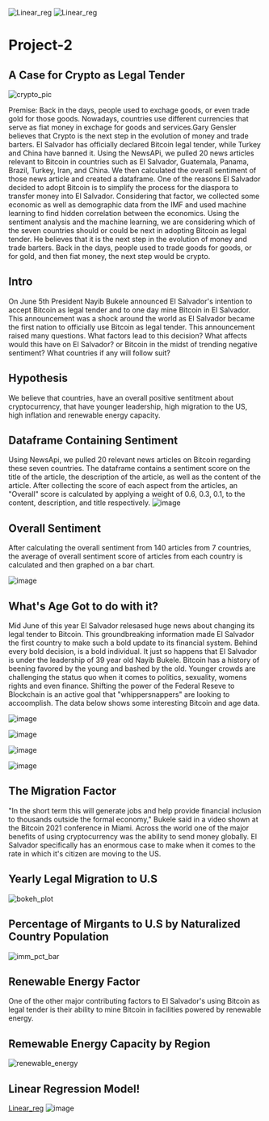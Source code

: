 ![Linear_reg](https://user-images.githubusercontent.com/78506291/123009963-b70e1380-d38b-11eb-80a9-6555d528dd5f.PNG)
![Linear_reg](https://user-images.githubusercontent.com/78506291/123009980-bd9c8b00-d38b-11eb-8122-afacfe7c2369.PNG)
# Project-2
## A Case for Crypto as Legal Tender
![crypto_pic](https://user-images.githubusercontent.com/78506291/123009759-58e13080-d38b-11eb-8763-e1a69c502e73.PNG)

Premise:  Back in the days, people used to exchage goods, or even trade gold for those goods. Nowadays, countries use different currencies that serve as fiat money in exchage for goods and services.Gary Gensler believes that Crypto is the next step in the evolution of money and trade barters. El Salvador has officially declared Bitcoin legal tender, while Turkey and China have banned it. Using the NewsAPi, we pulled 20 news articles relevant to Bitcoin in countries such as El Salvador, Guatemala, Panama, Brazil, Turkey, Iran, and China. We then calculated the overall sentiment of those news article and created a dataframe. One of the reasons El Salvador decided to adopt Bitcoin is to simplify the process for the diaspora to transfer money into El Salvador. Considering that factor, we collected some economic as well as demographic data from the IMF and used machine learning to find hidden correlation between the economics. Using the sentiment analysis and the machine learning, we are considering which of the seven countries should or could be next in adopting Bitcoin as legal tender. He believes that it is the next step in the evolution of money and trade barters. Back in the days, people used to trade goods for goods, or for gold, and then fiat money, the next step would be crypto.

## Intro
On June 5th President Nayib Bukele announced El Salvador's intention to accept Bitcoin as legal tender and to one day mine Bitcoin in El Salvador. This announcement was a shock around the world as El Salvador became the first nation to officially use Bitcoin as legal tender. This announcement raised many questions. What factors lead to this decision? What affects would this have on El Salvador? or Bitcoin in the midst of trending negative sentiment?  What countries if any will follow suit? 

## Hypothesis
We believe that countries, have an overall positive sentitment about cryptocurrency, that have younger leadership, high migration to the US, high inflation and renewable energy capacity. 

## Dataframe Containing Sentiment

Using NewsApi, we pulled 20 relevant news articles on Bitcoin regarding these seven countries. The dataframe contains a sentiment score on the title of the article,
the description of the article, as well as the content of the article. After collecting the score of each aspect from the articles, an "Overall" score is calculated by applying a weight of 0.6, 0.3, 0.1, to the content, description, and title respectively.
![image](https://user-images.githubusercontent.com/79224741/122848608-e7947580-d2d7-11eb-9dd4-0620af42aac6.png)

## Overall Sentiment
After calculating the overall sentiment from 140 articles from 7 countries, the average of overall sentiment score of articles from each country is calculated and then graphed on a bar chart.

![image](https://user-images.githubusercontent.com/79224741/122849132-edd72180-d2d8-11eb-97ac-0509a78b8d82.png)

## What's Age Got to do with it?
Mid June of this year El Salvador relesased huge news about changing its legal tender to Bitcoin. This groundbreaking information made El Salvador the first country to make such a bold update to its financial system. Behind every bold decision, is a bold individual. It just so happens that El Salvador is under the leadership of 39 year old Nayib Bukele. Bitcoin has a history of beening favored by the young and bashed by the old. Younger crowds are challenging the status quo when it comes to politics, sexuality, womens rights and even finance. Shifting the power of the Federal Reseve to Blockchain is an active goal that "whippersnappers" are looking to accoomplish. The data below shows some interesting Bitcoin and age data.

![image](https://user-images.githubusercontent.com/79435102/122999026-bf5e5280-d37b-11eb-98f0-8f3a4f26d4a1.png)

![image](https://user-images.githubusercontent.com/79435102/122999212-fa608600-d37b-11eb-9b90-4756633dd940.png)

![image](https://user-images.githubusercontent.com/79435102/122999299-15cb9100-d37c-11eb-813c-49e4c6ee0be3.png)

![image](https://user-images.githubusercontent.com/79435102/122999367-31369c00-d37c-11eb-98a8-057fd03358ed.png)

## The Migration Factor
"In the short term this will generate jobs and help provide financial inclusion to thousands outside the formal economy," Bukele said in a video shown at the Bitcoin 2021 conference in Miami. Across the world one of the major benefits of using cryptocurrency was the ability to send money globally. El Salvador specifically has an enormous case to make when it comes to the rate in which it's citizen are moving to the US. 

## Yearly Legal Migration to U.S
![bokeh_plot](https://user-images.githubusercontent.com/78506291/123001051-50362d80-d37e-11eb-9c28-8315db4f0339.png)

## Percentage of Mirgants to U.S by Naturalized Country Population
![imm_pct_bar](https://user-images.githubusercontent.com/78506291/123002012-6395c880-d37f-11eb-9a95-fddd3603761b.PNG)

## Renewable Energy Factor
One of the other major contributing factors to El Salvador's using Bitcoin as legal tender is their ability to mine Bitcoin in facilities powered by renewable energy. 

## Remewable Energy Capacity by Region
![renewable_energy](https://user-images.githubusercontent.com/78506291/123003222-e4a18f80-d380-11eb-99d2-9ff65e985e56.PNG)

## Linear Regression Model!
[Linear_reg](https://user-images.githubusercontent.com/78506291/123010031-d0af5b00-d38b-11eb-807d-ed9920caa63e.PNG)
![image](https://user-images.githubusercontent.com/78506291/123010145-018f9000-d38c-11eb-929c-1504f0fe0a5a.png)


